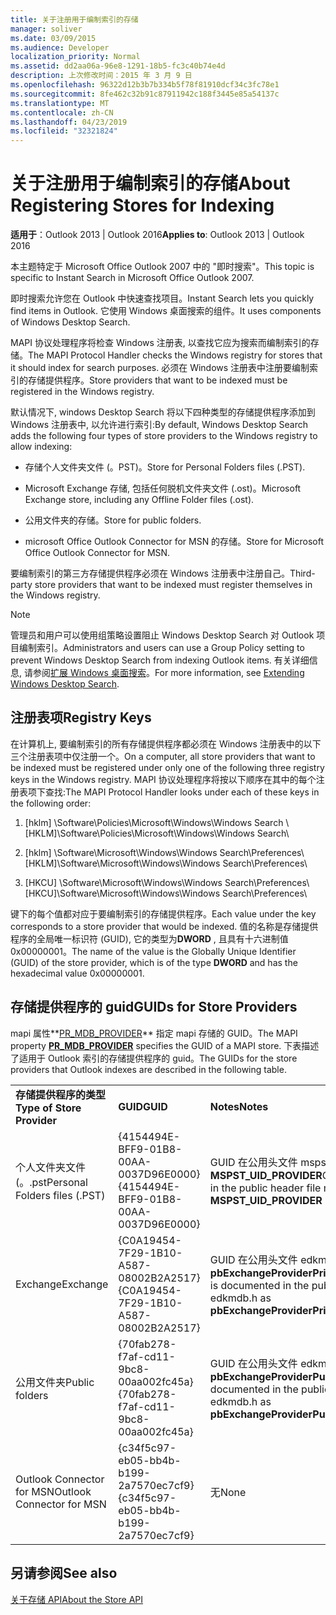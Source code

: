 ```yaml
---
title: 关于注册用于编制索引的存储
manager: soliver
ms.date: 03/09/2015
ms.audience: Developer
localization_priority: Normal
ms.assetid: dd2aa06a-96e8-1291-18b5-fc3c40b74e4d
description: 上次修改时间：2015 年 3 月 9 日
ms.openlocfilehash: 96322d12b3b7b334b5f78f81910dcf34c3fc78e1
ms.sourcegitcommit: 8fe462c32b91c87911942c188f3445e85a54137c
ms.translationtype: MT
ms.contentlocale: zh-CN
ms.lasthandoff: 04/23/2019
ms.locfileid: "32321824"
---
```

# <a name="about-registering-stores-for-indexing"></a><span data-ttu-id="6e16e-103">关于注册用于编制索引的存储</span><span class="sxs-lookup"><span data-stu-id="6e16e-103">About Registering Stores for Indexing</span></span>

  
  
<span data-ttu-id="6e16e-104">**适用于**：Outlook 2013 | Outlook 2016</span><span class="sxs-lookup"><span data-stu-id="6e16e-104">**Applies to**: Outlook 2013 | Outlook 2016</span></span> 
  
<span data-ttu-id="6e16e-105">本主题特定于 Microsoft Office Outlook 2007 中的 "即时搜索"。</span><span class="sxs-lookup"><span data-stu-id="6e16e-105">This topic is specific to Instant Search in Microsoft Office Outlook 2007.</span></span>
  
<span data-ttu-id="6e16e-106">即时搜索允许您在 Outlook 中快速查找项目。</span><span class="sxs-lookup"><span data-stu-id="6e16e-106">Instant Search lets you quickly find items in Outlook.</span></span> <span data-ttu-id="6e16e-107">它使用 Windows 桌面搜索的组件。</span><span class="sxs-lookup"><span data-stu-id="6e16e-107">It uses components of Windows Desktop Search.</span></span>
  
<span data-ttu-id="6e16e-108">MAPI 协议处理程序将检查 Windows 注册表, 以查找它应为搜索而编制索引的存储。</span><span class="sxs-lookup"><span data-stu-id="6e16e-108">The MAPI Protocol Handler checks the Windows registry for stores that it should index for search purposes.</span></span> <span data-ttu-id="6e16e-109">必须在 Windows 注册表中注册要编制索引的存储提供程序。</span><span class="sxs-lookup"><span data-stu-id="6e16e-109">Store providers that want to be indexed must be registered in the Windows registry.</span></span>
  
<span data-ttu-id="6e16e-110">默认情况下, windows Desktop Search 将以下四种类型的存储提供程序添加到 Windows 注册表中, 以允许进行索引:</span><span class="sxs-lookup"><span data-stu-id="6e16e-110">By default, Windows Desktop Search adds the following four types of store providers to the Windows registry to allow indexing:</span></span>
  
- <span data-ttu-id="6e16e-111">存储个人文件夹文件 (。PST)。</span><span class="sxs-lookup"><span data-stu-id="6e16e-111">Store for Personal Folders files (.PST).</span></span>
    
-  <span data-ttu-id="6e16e-112">Microsoft Exchange 存储, 包括任何脱机文件夹文件 (.ost)。</span><span class="sxs-lookup"><span data-stu-id="6e16e-112">Microsoft Exchange store, including any Offline Folder files (.ost).</span></span> 
    
-  <span data-ttu-id="6e16e-113">公用文件夹的存储。</span><span class="sxs-lookup"><span data-stu-id="6e16e-113">Store for public folders.</span></span> 
    
-  <span data-ttu-id="6e16e-114">microsoft Office Outlook Connector for MSN 的存储。</span><span class="sxs-lookup"><span data-stu-id="6e16e-114">Store for Microsoft Office Outlook Connector for MSN.</span></span> 
    
 <span data-ttu-id="6e16e-115">要编制索引的第三方存储提供程序必须在 Windows 注册表中注册自己。</span><span class="sxs-lookup"><span data-stu-id="6e16e-115">Third-party store providers that want to be indexed must register themselves in the Windows registry.</span></span> 
  
> [!NOTE]
> <span data-ttu-id="6e16e-116">管理员和用户可以使用组策略设置阻止 Windows Desktop Search 对 Outlook 项目编制索引。</span><span class="sxs-lookup"><span data-stu-id="6e16e-116">Administrators and users can use a Group Policy setting to prevent Windows Desktop Search from indexing Outlook items.</span></span> <span data-ttu-id="6e16e-117">有关详细信息, 请参阅[扩展 Windows 桌面搜索](https://msdn.microsoft.com/library/2eab146a-8516-4b95-b73c-ca7f980ba233%28Office.15%29.aspx)。</span><span class="sxs-lookup"><span data-stu-id="6e16e-117">For more information, see [Extending Windows Desktop Search](https://msdn.microsoft.com/library/2eab146a-8516-4b95-b73c-ca7f980ba233%28Office.15%29.aspx).</span></span> 
  
## <a name="registry-keys"></a><span data-ttu-id="6e16e-118">注册表项</span><span class="sxs-lookup"><span data-stu-id="6e16e-118">Registry Keys</span></span>

<span data-ttu-id="6e16e-119">在计算机上, 要编制索引的所有存储提供程序都必须在 Windows 注册表中的以下三个注册表项中仅注册一个。</span><span class="sxs-lookup"><span data-stu-id="6e16e-119">On a computer, all store providers that want to be indexed must be registered under only one of the following three registry keys in the Windows registry.</span></span> <span data-ttu-id="6e16e-120">MAPI 协议处理程序将按以下顺序在其中的每个注册表项下查找:</span><span class="sxs-lookup"><span data-stu-id="6e16e-120">The MAPI Protocol Handler looks under each of these keys in the following order:</span></span>
  
1. <span data-ttu-id="6e16e-121">[hklm\] \Software\Policies\Microsoft\Windows\Windows Search \\</span><span class="sxs-lookup"><span data-stu-id="6e16e-121">[HKLM]\Software\Policies\Microsoft\Windows\Windows Search\\</span></span>
    
2. <span data-ttu-id="6e16e-122">[hklm\] \Software\Microsoft\Windows\Windows Search\Preferences\\</span><span class="sxs-lookup"><span data-stu-id="6e16e-122">[HKLM]\Software\Microsoft\Windows\Windows Search\Preferences\\</span></span>
    
3. <span data-ttu-id="6e16e-123">[HKCU] \Software\Microsoft\Windows\Windows Search\Preferences\\</span><span class="sxs-lookup"><span data-stu-id="6e16e-123">[HKCU]\Software\Microsoft\Windows\Windows Search\Preferences\\</span></span>
    
 <span data-ttu-id="6e16e-124">键下的每个值都对应于要编制索引的存储提供程序。</span><span class="sxs-lookup"><span data-stu-id="6e16e-124">Each value under the key corresponds to a store provider that would be indexed.</span></span> <span data-ttu-id="6e16e-125">值的名称是存储提供程序的全局唯一标识符 (GUID), 它的类型为**DWORD** , 且具有十六进制值0x00000001。</span><span class="sxs-lookup"><span data-stu-id="6e16e-125">The name of the value is the Globally Unique Identifier (GUID) of the store provider, which is of the type **DWORD** and has the hexadecimal value 0x00000001.</span></span> 
  
## <a name="guids-for-store-providers"></a><span data-ttu-id="6e16e-126">存储提供程序的 guid</span><span class="sxs-lookup"><span data-stu-id="6e16e-126">GUIDs for Store Providers</span></span>

<span data-ttu-id="6e16e-127">mapi 属性**[PR_MDB_PROVIDER](pidtagstoreprovider-canonical-property.md)** 指定 mapi 存储的 GUID。</span><span class="sxs-lookup"><span data-stu-id="6e16e-127">The MAPI property **[PR_MDB_PROVIDER](pidtagstoreprovider-canonical-property.md)** specifies the GUID of a MAPI store.</span></span> <span data-ttu-id="6e16e-128">下表描述了适用于 Outlook 索引的存储提供程序的 guid。</span><span class="sxs-lookup"><span data-stu-id="6e16e-128">The GUIDs for the store providers that Outlook indexes are described in the following table.</span></span> 
  
||||
|:-----|:-----|:-----|
|<span data-ttu-id="6e16e-129">**存储提供程序的类型**</span><span class="sxs-lookup"><span data-stu-id="6e16e-129">**Type of Store Provider**</span></span> <br/> |<span data-ttu-id="6e16e-130">**GUID**</span><span class="sxs-lookup"><span data-stu-id="6e16e-130">**GUID**</span></span> <br/> |<span data-ttu-id="6e16e-131">**Notes**</span><span class="sxs-lookup"><span data-stu-id="6e16e-131">**Notes**</span></span> <br/> |
|<span data-ttu-id="6e16e-132">个人文件夹文件 (。.pst</span><span class="sxs-lookup"><span data-stu-id="6e16e-132">Personal Folders files (.PST)</span></span>  <br/> |<span data-ttu-id="6e16e-133">{4154494E-BFF9-01B8-00AA-0037D96E0000}</span><span class="sxs-lookup"><span data-stu-id="6e16e-133">{4154494E-BFF9-01B8-00AA-0037D96E0000}</span></span>  <br/> |<span data-ttu-id="6e16e-134">GUID 在公用头文件 mspst 中记录为**MSPST_UID_PROVIDER**</span><span class="sxs-lookup"><span data-stu-id="6e16e-134">GUID is documented in the public header file mspst.h as **MSPST_UID_PROVIDER**</span></span> <br/> |
|<span data-ttu-id="6e16e-135">Exchange</span><span class="sxs-lookup"><span data-stu-id="6e16e-135">Exchange</span></span>  <br/> |<span data-ttu-id="6e16e-136">{C0A19454-7F29-1B10-A587-08002B2A2517}</span><span class="sxs-lookup"><span data-stu-id="6e16e-136">{C0A19454-7F29-1B10-A587-08002B2A2517}</span></span>  <br/> |<span data-ttu-id="6e16e-137">GUID 在公用头文件 edkmdb 中记录为**pbExchangeProviderPrimaryUserGuid**</span><span class="sxs-lookup"><span data-stu-id="6e16e-137">GUID is documented in the public header file edkmdb.h as **pbExchangeProviderPrimaryUserGuid**</span></span> <br/> |
|<span data-ttu-id="6e16e-138">公用文件夹</span><span class="sxs-lookup"><span data-stu-id="6e16e-138">Public folders</span></span>  <br/> |<span data-ttu-id="6e16e-139">{70fab278-f7af-cd11-9bc8-00aa002fc45a}</span><span class="sxs-lookup"><span data-stu-id="6e16e-139">{70fab278-f7af-cd11-9bc8-00aa002fc45a}</span></span>  <br/> |<span data-ttu-id="6e16e-140">GUID 在公用头文件 edkmdb 中记录为**pbExchangeProviderPublicGuid**</span><span class="sxs-lookup"><span data-stu-id="6e16e-140">GUID is documented in the public header file edkmdb.h as **pbExchangeProviderPublicGuid**</span></span> <br/> |
|<span data-ttu-id="6e16e-141">Outlook Connector for MSN</span><span class="sxs-lookup"><span data-stu-id="6e16e-141">Outlook Connector for MSN</span></span>  <br/> |<span data-ttu-id="6e16e-142">{c34f5c97-eb05-bb4b-b199-2a7570ec7cf9}</span><span class="sxs-lookup"><span data-stu-id="6e16e-142">{c34f5c97-eb05-bb4b-b199-2a7570ec7cf9}</span></span>  <br/> |<span data-ttu-id="6e16e-143">无</span><span class="sxs-lookup"><span data-stu-id="6e16e-143">None</span></span>  <br/> |
   
## <a name="see-also"></a><span data-ttu-id="6e16e-144">另请参阅</span><span class="sxs-lookup"><span data-stu-id="6e16e-144">See also</span></span>



[<span data-ttu-id="6e16e-145">关于存储 API</span><span class="sxs-lookup"><span data-stu-id="6e16e-145">About the Store API</span></span>](about-the-store-api.md)

